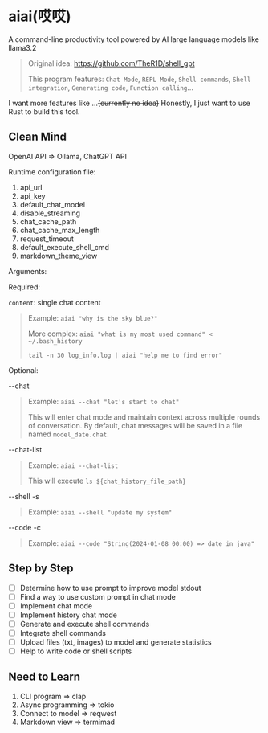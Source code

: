 # aiai(哎哎)
A command-line productivity tool powered by AI large language models like llama3.2

> Original idea: https://github.com/TheR1D/shell_gpt
> 
> This program features: `Chat Mode`, `REPL Mode`, `Shell commands`, `Shell integration`, `Generating code`, `Function calling`...

I want more features like ...~~(currently no idea)~~ Honestly, I just want to use Rust to build this tool.

## Clean Mind
OpenAI API => Ollama, ChatGPT API

Runtime configuration file:
1. api_url
2. api_key
3. default_chat_model
4. disable_streaming
5. chat_cache_path
6. chat_cache_max_length
7. request_timeout
8. default_execute_shell_cmd
9. markdown_theme_view

Arguments:

Required: 

`content`: single chat content
> Example: `aiai "why is the sky blue?"`
> 
> More complex: `aiai "what is my most used command" < ~/.bash_history`
>
> `tail -n 30 log_info.log | aiai "help me to find error"`

Optional:

--chat
> Example: `aiai --chat "let's start to chat"`
>
> This will enter chat mode and maintain context across multiple rounds of conversation. By default, chat messages will be saved in a file named `model_date.chat`.

--chat-list
> Example: `aiai --chat-list`
>
> This will execute `ls ${chat_history_file_path}`

--shell -s
> Example: `aiai --shell "update my system"`

--code -c
> Example: `aiai --code "String(2024-01-08 00:00) => date in java"`

## Step by Step
- [ ] Determine how to use prompt to improve model stdout
- [ ] Find a way to use custom prompt in chat mode
- [ ] Implement chat mode
- [ ] Implement history chat mode
- [ ] Generate and execute shell commands
- [ ] Integrate shell commands
- [ ] Upload files (txt, images) to model and generate statistics
- [ ] Help to write code or shell scripts

## Need to Learn
1. CLI program => clap
2. Async programming => tokio
3. Connect to model => reqwest
4. Markdown view => termimad